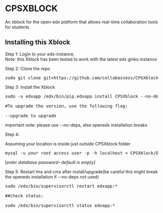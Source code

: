 # CPSXBLOCK

 An xblock for the open-edx platform that allows real-time collaboration tools for students



## Installing this Xblock

Step 1: Login to your edx-instance, <br>
Note: this Xblock has been tested to work with the latest edx ginko instance

Step 2: Clone the repo
<pre>
sudo git clone git+https://github.com/collabassess/CPSXblock.git
</pre>

Step 3: Install the Xblock
<pre>
sudo -u edxapp /edx/bin/pip.edxapp install CPSXblock --no-deps

#To upgrade the version, use the following flag:

--upgrade to upgrade
</pre>

important note: please use --no-deps, else openedx installation breaks

Step 4:

Assuming your location is inside just outside CPSXblock folder

<pre>
mysql -u <i>your_root_access_user</i> -p -h localhost < CPSXblock/Database\ file/collab_assess.sql
</pre>

\[<i>enter database password- default is empty\]</i>


Step 5:
Restart lms and cms after install/upgrade(be careful this might break the openedx installation if --no-deps not used)

<pre>
sudo /edx/bin/supervisorctl restart edxapp:*

##check status:

sudo /edx/bin/supervisorctl status edxapp:*
</pre>